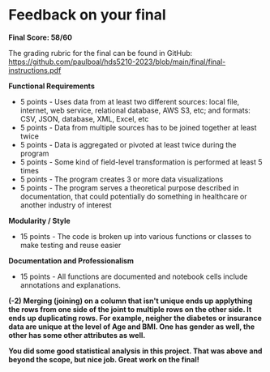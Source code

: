 # Feedback on your final

**Final Score: 58/60**

The grading rubric for the final can be found in GitHub: https://github.com/paulboal/hds5210-2023/blob/main/final/final-instructions.pdf

**Functional Requirements**
* 5 points - Uses data from at least two different sources: local file, internet, web service, relational database, AWS S3, etc; and formats: CSV, JSON, database, XML, Excel, etc
* 5 points - Data from multiple sources has to be joined together at least twice
* 5 points - Data is aggregated or pivoted at least twice during the program
* 5 points - Some kind of field-level transformation is performed at least 5 times
* 5 points - The program creates 3 or more data visualizations 
* 5 points - The program serves a theoretical purpose described in documentation, that could potentially do something in healthcare or another industry of interest

**Modularity / Style**
* 15 points - The code is broken up into various functions or classes to make testing and reuse easier

**Documentation and Professionalism**
* 15 points - All functions are documented and notebook cells include annotations and explanations.

**(-2) Merging (joining) on a column that isn't unique ends up applything the rows from one side of the joint to multiple rows on the other side.  It ends up duplicating rows.  For example, neigher the diabetes or insurance data are unique at the level of Age and BMI.  One has gender as well, the other has some other attributes as well.**

**You did some good statistical analysis in this project.  That was above and beyond the scope, but nice job.  Great work on the final!**
